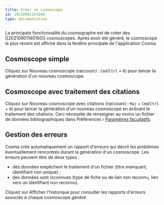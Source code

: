 ```yaml
---
title: Créer un cosmoscope
id: 20210901141048
type: documentation
---
```


La principale fonctionnalité du cosmographe est de créer des [[20210901140150]] cosmoscopes. Après avoir été généré, le cosmoscope le plus récent est affiché dans la fenêtre principale de l'application Cosma.

## Cosmoscope simple

Cliquez sur Nouveau cosmoscope (raccourci : `Cmd`/`Ctrl` + `R`) pour lancer la génération d'un nouveau cosmoscope.

## Cosmoscope avec traitement des citations

Cliquez sur Nouveau cosmoscope avec citations (raccourci : `Maj` + `Cmd`/`Ctrl` + `R`) pour lancer la génération d'un nouveau cosmoscope en activant le traitement des citations. Ceci nécessite de renseigner au moins un fichier de données bibliographiques dans Préférences › [Paramètres facultatifs](#parametres-facultatifs).

## Gestion des erreurs

Cosma crée automatiquement un rapport d'erreurs qui décrit les problèmes éventuellement rencontrés durant la génération d'un cosmoscope. Les erreurs peuvent être de deux types :

- des données empêchent le traitement d'un fichier (titre manquant, identifiant non unique) ;
- des données sont inconnues (type de fiche ou de lien non reconnu, lien vers un identifiant non reconnu).

Cliquez sur Afficher l'historique pour consulter les rapports d'erreurs associés à chaque cosmoscope généré.